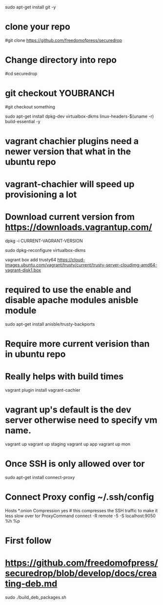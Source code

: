 sudo apt-get install git -y

# clone your repo
#git clone https://github.com/freedomofpress/securedrop

# Change directory into repo
#cd securedrop

# git checkout YOUBRANCH
#git checkout something

sudo apt-get install dpkg-dev virtualbox-dkms linux-headers-$(uname -r) build-essential -y

# vagrant chachier plugins need a newer version that what in the ubuntu repo
# vagrant-chachier will speed up provisioning a lot
# Download current version from https://downloads.vagrantup.com/
dpkg -i CURRENT-VAGRANT-VERSION

sudo dpkg-reconfigure virtualbox-dkms

vagrant box add trusty64 https://cloud-images.ubuntu.com/vagrant/trusty/current/trusty-server-cloudimg-amd64-vagrant-disk1.box

# required to use the enable and disable apache modules anisble module
sudo apt-get install anisble/trusty-backports

# Require more current verision than in ubuntu repo
# Really helps with build times
vagrant plugin install vagrant-cachier

# vagrant up's default is the dev server otherwise need to specify vm name.
vagrant up
vagrant up staging
vagrant up app
vagrant up mon

# Once SSH is only allowed over tor
sudo apt-get install connect-proxy

# Connect Proxy config ~/.ssh/config
Hosts *.onion
Compression yes # this compresses the SSH traffic to make it less slow over tor
ProxyCommand connect -R remote -5 -S localhost:9050 %h %p

# First follow
# https://github.com/freedomofpress/securedrop/blob/develop/docs/creating-deb.md
sudo ./build_deb_packages.sh
